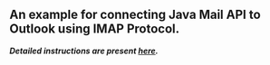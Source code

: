 ## An example for connecting Java Mail API to Outlook using IMAP Protocol.

***Detailed instructions are present [here](https://medium.com/@rickors560/complete-guide-java-mail-imap-oauth2-0-connect-outlook-f752353e8c91).***
